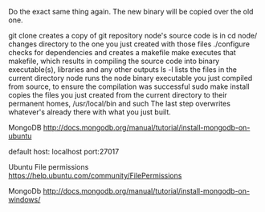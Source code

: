 Do the exact same thing again. The new binary will be copied over the old one.

git clone creates a copy of git repository node's source code is in
cd node/ changes directory to the one you just created with those files
./configure checks for dependencies and creates a makefile
make executes that makefile, which results in compiling the source code into binary executable(s), libraries and any other outputs
ls -l lists the files in the current directory
node runs the node binary executable you just compiled from source, to ensure the compilation was successful
sudo make install copies the files you just created from the current directory to their permanent homes, /usr/local/bin and such
The last step overwrites whatever's already there with what you just built.

MongoDB
http://docs.mongodb.org/manual/tutorial/install-mongodb-on-ubuntu

default host: localhost
port:27017

Ubuntu File permissions
https://help.ubuntu.com/community/FilePermissions

MongoDb
http://docs.mongodb.org/manual/tutorial/install-mongodb-on-windows/